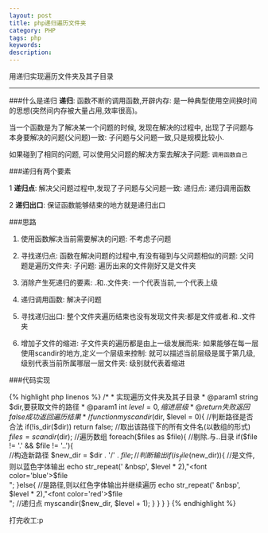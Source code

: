```yaml
---
layout: post
title: php递归遍历文件夹
category: PHP
tags: php
keywords: 
description: 
---
```


用递归实现遍历文件夹及其子目录
***
###什么是递归
**递归**: 函数不断的调用函数,开辟内存: 是一种典型使用空间换时间的思想(突然间内存被大量占用,效率很高)。

当一个函数是为了解决某一个问题的时候, 发现在解决的过程中, 出现了子问题与本身要解决的问题(父问题)一致: 子问题与父问题一致,只是规模比较小.

如果碰到了相同的问题, 可以使用父问题的解决方案去解决子问题: `调用函数自己`

###递归有两个要素

1 **递归点**: 解决父问题过程中,发现了子问题与父问题一致: 递归点: 递归调用函数

2 **递归出口**: 保证函数能够结束的地方就是递归出口

###思路
1. 使用函数解决当前需要解决的问题: 不考虑子问题

2. 寻找递归点: 函数在解决问题的过程中,有没有碰到与父问题相似的问题: 父问题是遍历文件夹: 子问题: 遍历出来的文件刚好又是文件夹
3. 消除产生死递归的要素: .和..文件夹: 一个代表当前,一个代表上级

4. 递归调用函数: 解决子问题

5. 寻找递归出口: 整个文件夹遍历结束也没有发现文件夹:都是文件或者.和..文件夹

6. 增加子文件的缩进: 子文件夹的遍历都是由上一级发展而来: 如果能够在每一层使用scandir的地方,定义一个层级来控制: 就可以描述当前层级是属于第几级,级别代表当前所属哪层一层文件夹: 级别就代表着缩进

###代码实现

{% highlight php linenos %}
	/*
	 * 实现遍历文件夹及其子目录
	 * @param1 string $dir,要获取文件的路径
	 * @param1 int $level=0,缩进层级
	 * @return 失败返回false 成功返回遍历结果
	*/
	function myscandir($dir, $level = 0){
		//判断路径是否合法
		if(!is_dir($dir)) return false;
		//取出该路径下的所有文件名(以数组的形式)
		$files = scandir($dir);
		//遍历数组
		foreach($files as $file){
			//剔除.与..目录
			if($file != '.' && $file != '..'){		
				//构造新路径
				$new_dir = $dir . '/' . $file;
				//判断输出
				if(is_file($new_dir)){
					//是文件,则以蓝色字体输出
					echo str_repeat('&nbsp;&nbsp', $level * 2),"<font color='blue'>$file</font><br/>";
				}else{
					//是路径,则以红色字体输出并继续遍历
					echo str_repeat('&nbsp;&nbsp', $level * 2),"<font color='red'>$file</font><br/>";
					//递归点
					myscandir($new_dir, $level + 1);
				}
			}
		}
	}
{% endhighlight %}

打完收工:p